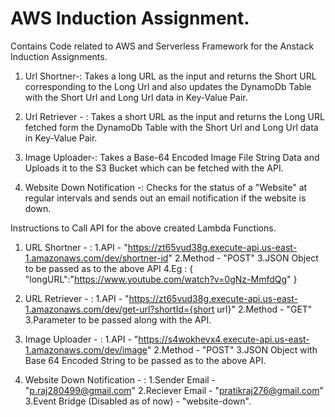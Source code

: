 # AWS Induction Assignment.
Contains Code related to AWS and Serverless Framework for the Anstack Induction Assignments.

1. Url Shortner-:
          Takes a long URL as the input and returns the Short URL corresponding to the Long Url and also updates the DynamoDb Table with the Short Url and Long Url data in Key-Value Pair.

2. Url Retriever - :
          Takes a short URL as the input and returns the Long URL fetched form the DynamoDb Table with the Short Url and Long Url data in Key-Value Pair.
          
 
2. Image Uploader-:
          Takes a Base-64 Encoded Image File String Data and Uploads it to the S3 Bucket which can be fetched with the API.
          
3. Website Down Notification -:
          Checks for the status of a "Website" at regular intervals and sends out an email notification if the website is down.
          
          
Instructions to Call API for the above created Lambda Functions.

1. URL Shortner - :
          1.API - "https://zt65vud38g.execute-api.us-east-1.amazonaws.com/dev/shortner-id"
          2.Method - "POST"
          3.JSON Object to be passed as to the above API
          4.Eg : {
                    "longURL":"https://www.youtube.com/watch?v=0gNz-MmfdQg"
                  }
2. URL Retriever - :
            1.API - "https://zt65vud38g.execute-api.us-east-1.amazonaws.com/dev/get-url?shortId={short url}"
            2.Method - "GET"
            3.Parameter to be passed along with the API.

3. Image Uploader - :
            1.API - "https://s4wokhevx4.execute-api.us-east-1.amazonaws.com/dev/image" 
            2.Method - "POST"
            3.JSON Object with Base 64 Encoded String to be passed as to the above API.

4. Website Down Notification - :
            1.Sender Email - "p.raj280499@gmail.com"
            2.Reciever Email - "pratikraj276@gmail.com"
            3.Event Bridge (Disabled as of now) - "website-down".
        
